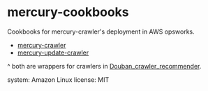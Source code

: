 # mercury-cookbooks

Cookbooks for mercury-crawler's deployment in AWS opsworks.

- [mercury-crawler]()
- [mercury-update-crawler]()

^ both are wrappers for crawlers in [Douban_crawler_recommender](https://github.com/Yingqi1990/Douban_crawler_recommender). 


system: Amazon Linux
license: MIT
